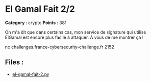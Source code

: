 # El Gamal Fait 2/2

**Category** : crypto
**Points** : 381

On m'a dit que dans certains cas, mon service de signature qui utilise ElGamal est encore plus facile à attaquer.
À vous de me montrer ça !


nc challenges.france-cybersecurity-challenge.fr 2152

## Files : 
 - [el-gamal-fait-2.py](./el-gamal-fait-2.py)


